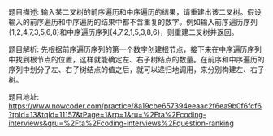 ﻿题目描述:
输入某二叉树的前序遍历和中序遍历的结果，请重建出该二叉树。假设输入的前序遍历和中序遍历的结果中都不含重复的数字。例如输入前序遍历序列{1,2,4,7,3,5,6,8}和中序遍历序列{4,7,2,1,5,3,8,6}，则重建二叉树并返回。

题目解析:
先根据前序遍历序列的第一个数字创建根节点，接下来在中序遍历序列中找到根节点的位置，这样就能确定左、右子树结点的数量。在前序和中序遍历的序列中划分了左、右子树结点的值之后，就可以递归地调用，来分别构建左、右子树。

题目地址:
https://www.nowcoder.com/practice/8a19cbe657394eeaac2f6ea9b0f6fcf6?tpId=13&tqId=11157&tPage=1&rp=1&ru=%2Fta%2Fcoding-interviews&qru=%2Fta%2Fcoding-interviews%2Fquestion-ranking